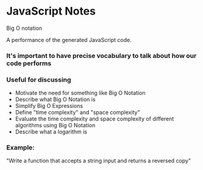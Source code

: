 # JavaScript Notes
Big O notation 

A performance of the generated JavaScript code.

### It's important to have precise vocabulary to talk about how our code performs
### Useful for discussing 

* Motivate the need for something like Big O Notation
* Describe what Big O Notation is
* Simplify Big O Expressions
* Define "time complexity" and "space complexity"
* Evaluate the time complexity and space complexity of different algorithms using Big O Notation
* Describe what a logarithm is

### Example:
"Write a function that accepts a string input and returns a reversed copy"

